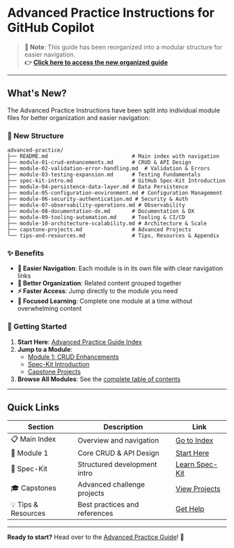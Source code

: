 # Advanced Practice Instructions for GitHub Copilot

> **📌 Note**: This guide has been reorganized into a modular structure for easier navigation.  
> **👉 [Click here to access the new organized guide](advanced-practice/README.md)**

---

## What's New?

The Advanced Practice Instructions have been split into individual module files for better organization and easier navigation:

### 📂 New Structure

```
advanced-practice/
├── README.md                           # Main index with navigation
├── module-01-crud-enhancements.md      # CRUD & API Design
├── module-02-validation-error-handling.md  # Validation & Errors
├── module-03-testing-expansion.md      # Testing Fundamentals
├── spec-kit-intro.md                   # GitHub Spec-Kit Introduction
├── module-04-persistence-data-layer.md # Data Persistence
├── module-05-configuration-environment.md # Configuration Management
├── module-06-security-authentication.md # Security & Auth
├── module-07-observability-operations.md # Observability
├── module-08-documentation-dx.md       # Documentation & DX
├── module-09-tooling-automation.md     # Tooling & CI/CD
├── module-10-architecture-scalability.md # Architecture & Scale
├── capstone-projects.md                # Advanced Projects
└── tips-and-resources.md               # Tips, Resources & Appendix
```

### ✨ Benefits

- **📖 Easier Navigation**: Each module is in its own file with clear navigation links
- **🔗 Better Organization**: Related content grouped together
- **⚡ Faster Access**: Jump directly to the module you need
- **🎯 Focused Learning**: Complete one module at a time without overwhelming content

### 🚀 Getting Started

1. **Start Here**: [Advanced Practice Guide Index](advanced-practice/README.md)
2. **Jump to a Module**: 
   - [Module 1: CRUD Enhancements](advanced-practice/module-01-crud-enhancements.md)
   - [Spec-Kit Introduction](advanced-practice/spec-kit-intro.md)
   - [Capstone Projects](advanced-practice/capstone-projects.md)
3. **Browse All Modules**: See the [complete table of contents](advanced-practice/README.md#navigation)

---

## Quick Links

| Section | Description | Link |
|---------|-------------|------|
| 📋 Main Index | Overview and navigation | [Go to Index](advanced-practice/README.md) |
| 📝 Module 1 | Core CRUD & API Design | [Start Here](advanced-practice/module-01-crud-enhancements.md) |
| 🌱 Spec-Kit | Structured development intro | [Learn Spec-Kit](advanced-practice/spec-kit-intro.md) |
| 🎓 Capstones | Advanced challenge projects | [View Projects](advanced-practice/capstone-projects.md) |
| 💡 Tips & Resources | Best practices and references | [Get Help](advanced-practice/tips-and-resources.md) |

---

**Ready to start?** Head over to the [Advanced Practice Guide](advanced-practice/README.md)! 🚀
